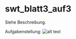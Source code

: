 # swt_blatt3_auf3

Siehe Beschreibung.

Aufgabenstellung: 
![alt text](https://i.imgur.com/Xj6Sciu.png)